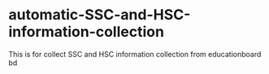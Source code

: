 # automatic-SSC-and-HSC-information-collection
This is for collect SSC and HSC information collection from educationboard bd 
